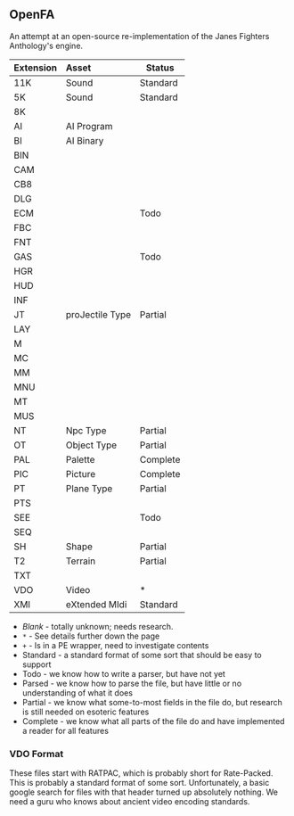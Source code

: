 OpenFA
------
An attempt at an open-source re-implementation of the Janes Fighters Anthology's engine.


| Extension | Asset           | Status   |
| --------- |:--------------- | -------- |
| 11K       | Sound           | Standard |
| 5K        | Sound           | Standard |
| 8K        |                 |          |
| AI        | AI Program      |          |
| BI        | AI Binary       |          |
| BIN       |                 |          |
| CAM       |                 |          |
| CB8       |                 |          |
| DLG       |                 |          |
| ECM       |                 | Todo     |
| FBC       |                 |          |
| FNT       |                 |          |
| GAS       |                 | Todo     |
| HGR       |                 |          |
| HUD       |                 |          |
| INF       |                 |          |
| JT        | proJectile Type | Partial  |
| LAY       |                 |          |
| M         |                 |          |
| MC        |                 |          |
| MM        |                 |          |
| MNU       |                 |          |
| MT        |                 |          |
| MUS       |                 |          |
| NT        | Npc Type        | Partial  |
| OT        | Object Type     | Partial  |
| PAL       | Palette         | Complete |
| PIC       | Picture         | Complete |
| PT        | Plane Type      | Partial  |
| PTS       |                 |          |
| SEE       |                 | Todo     |
| SEQ       |                 |          |
| SH        | Shape           | Partial  |
| T2        | Terrain         | Partial  |
| TXT       |                 |          |
| VDO       | Video           | *        |
| XMI       | eXtended MIdi   | Standard |

* _Blank_ - totally unknown; needs research.
* `*` - See details further down the page
* `+` - Is in a PE wrapper, need to investigate contents
* Standard - a standard format of some sort that should be easy to support
* Todo - we know how to write a parser, but have not yet
* Parsed - we know how to parse the file, but have little or no understanding of what it does
* Partial - we know what some-to-most fields in the file do, but research is still needed on esoteric features
* Complete - we know what all parts of the file do and have implemented a reader for all features

### VDO Format
These files start with RATPAC, which is probably short for Rate-Packed. This is probably a standard
format of some sort. Unfortunately, a basic google search for files with that header turned up absolutely
nothing. We need a guru who knows about ancient video encoding standards.
